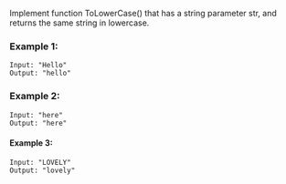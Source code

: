 Implement function ToLowerCase() that has a string parameter str, and returns the same string in lowercase.

### Example 1:

```
Input: "Hello"
Output: "hello"
```

### Example 2:

```
Input: "here"
Output: "here"
```

#### Example 3:

```
Input: "LOVELY"
Output: "lovely"
```
